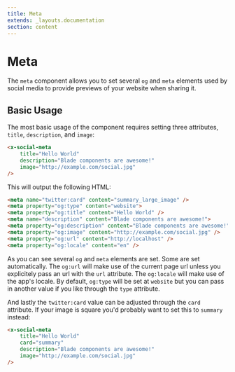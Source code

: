 ```yaml
---
title: Meta
extends: _layouts.documentation
section: content
---
```


# Meta

The `meta` component allows you to set several `og` and `meta` elements used by social media to provide previews of your website when sharing it.


## Basic Usage

The most basic usage of the component requires setting three attributes, `title`, `description`, and `image`:

```html
<x-social-meta
    title="Hello World"
    description="Blade components are awesome!"
    image="http://example.com/social.jpg"
/>
```

This will output the following HTML:

```html
<meta name="twitter:card" content="summary_large_image" />
<meta property="og:type" content="website">
<meta property="og:title" content="Hello World" />
<meta name="description" content="Blade components are awesome!">
<meta property="og:description" content="Blade components are awesome!">
<meta property="og:image" content="http://example.com/social.jpg" />
<meta property="og:url" content="http://localhost" />
<meta property="og:locale" content="en" />
```

As you can see several `og` and `meta` elements are set. Some are set automatically. The `og:url` will make use of the current page url unless you explicitely pass an url with the `url` attribute. The `og:locale` will make use of the app's locale. By default, `og:type` will be set at `website` but you can pass in another value if you like through the `type` attribute.

And lastly the `twitter:card` value can be adjusted through the `card` attribute. If your image is square you'd probably want to set this to `summary` instead:

```html
<x-social-meta
    title="Hello World"
    card="summary"
    description="Blade components are awesome!"
    image="http://example.com/social.jpg"
/>
```
